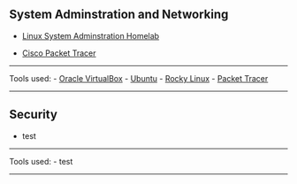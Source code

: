 ## System Adminstration and Networking

  - [Linux System Adminstration Homelab](Linux/Linux.md)
    
  - [Cisco Packet Tracer](PacketTracer/PacketTracer.md)

___


Tools used:
      - [Oracle VirtualBox](https://www.oracle.com/virtualization/technologies/vm/downloads/virtualbox-downloads.html)
      - [Ubuntu](https://ubuntu.com/download)
      - [Rocky Linux](https://rockylinux.org/download)
      - [Packet Tracer](https://www.netacad.com/resources/lab-downloads?courseLang=en-US)

___

## Security 
  - test

___

Tools used:
      - test

___
